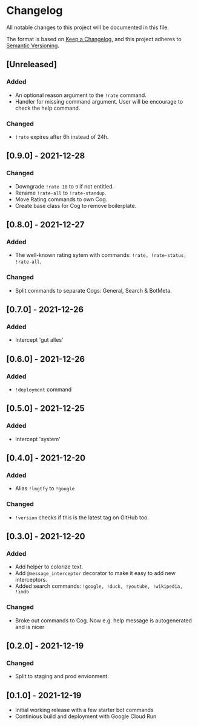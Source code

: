 # Changelog
All notable changes to this project will be documented in this file.

The format is based on [Keep a Changelog](https://keepachangelog.com/en/1.0.0/),
and this project adheres to [Semantic Versioning](https://semver.org/spec/v2.0.0.html).

## [Unreleased]
### Added
- An optional reason argument to the `!rate` command.
- Handler for missing command argument. User will be encourage to check the help command.

### Changed
- `!rate` expires after 6h instead of 24h.

## [0.9.0] - 2021-12-28
### Changed
- Downgrade `!rate 10` to `9` if not entitled.
- Rename `!rate-all` to `!rate-standup`.
- Move Rating commands to own Cog.
- Create base class for Cog to remove boilerplate.

## [0.8.0] - 2021-12-27
### Added
- The well-known rating sytem with commands: `!rate, !rate-status, !rate-all`.

### Changed
- Split commands to separate Cogs: General, Search & BotMeta.

## [0.7.0] - 2021-12-26
### Added
- Intercept 'gut alles'

## [0.6.0] - 2021-12-26
### Added
- `!deployment` command

## [0.5.0] - 2021-12-25
### Added
- Intercept 'system'

## [0.4.0] - 2021-12-20
### Added
- Alias `!lmgtfy` to `!google`

### Changed
- `!version` checks if this is the latest tag on GitHub too.


## [0.3.0] - 2021-12-20
### Added
- Add helper to colorize text.
- Add `@message_interceptor` decorator to make it easy to add new interceptors.
- Added search commands: `!google, !duck, !youtube, !wikipedia, !imdb`

### Changed
- Broke out commands to Cog. Now e.g. help message is autogenerated and is nicer


## [0.2.0] - 2021-12-19
### Changed
- Split to staging and prod envionment.

## [0.1.0] - 2021-12-19
- Initial working release with a few starter bot commands
- Continious build and deployment with Google Cloud Run
